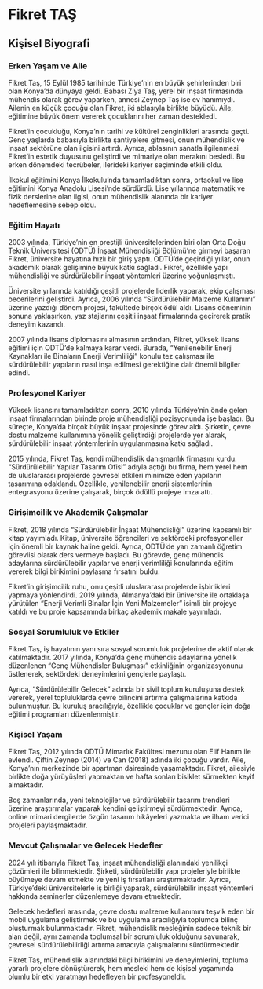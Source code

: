 # Fikret TAŞ

## Kişisel Biyografi

### Erken Yaşam ve Aile

Fikret Taş, 15 Eylül 1985 tarihinde Türkiye’nin en büyük şehirlerinden biri olan Konya’da dünyaya geldi. Babası Ziya Taş, yerel bir inşaat firmasında mühendis olarak görev yaparken, annesi Zeynep Taş ise ev hanımıydı. Ailenin en küçük çocuğu olan Fikret, iki ablasıyla birlikte büyüdü. Aile, eğitimine büyük önem vererek çocuklarını her zaman destekledi.

Fikret’in çocukluğu, Konya’nın tarihi ve kültürel zenginlikleri arasında geçti. Genç yaşlarda babasıyla birlikte şantiyelere gitmesi, onun mühendislik ve inşaat sektörüne olan ilgisini artırdı. Ayrıca, ablasının sanatla ilgilenmesi Fikret’in estetik duyusunu geliştirdi ve mimariye olan merakını besledi. Bu erken dönemdeki tecrübeler, ilerideki kariyer seçiminde etkili oldu.

İlkokul eğitimini Konya İlkokulu’nda tamamladıktan sonra, ortaokul ve lise eğitimini Konya Anadolu Lisesi’nde sürdürdü. Lise yıllarında matematik ve fizik derslerine olan ilgisi, onun mühendislik alanında bir kariyer hedeflemesine sebep oldu.

### Eğitim Hayatı

2003 yılında, Türkiye’nin en prestijli üniversitelerinden biri olan Orta Doğu Teknik Üniversitesi (ODTÜ) İnşaat Mühendisliği Bölümü’ne girmeyi başaran Fikret, üniversite hayatına hızlı bir giriş yaptı. ODTÜ’de geçirdiği yıllar, onun akademik olarak gelişimine büyük katkı sağladı. Fikret, özellikle yapı mühendisliği ve sürdürülebilir inşaat yöntemleri üzerine yoğunlaşmıştı.

Üniversite yıllarında katıldığı çeşitli projelerde liderlik yaparak, ekip çalışması becerilerini geliştirdi. Ayrıca, 2006 yılında “Sürdürülebilir Malzeme Kullanımı” üzerine yazdığı dönem projesi, fakültede birçok ödül aldı. Lisans döneminin sonuna yaklaşırken, yaz stajlarını çeşitli inşaat firmalarında geçirerek pratik deneyim kazandı.

2007 yılında lisans diplomasını almasının ardından, Fikret, yüksek lisans eğitimi için ODTÜ’de kalmaya karar verdi. Burada, “Yenilenebilir Enerji Kaynakları ile Binaların Enerji Verimliliği” konulu tez çalışması ile sürdürülebilir yapıların nasıl inşa edilmesi gerektiğine dair önemli bilgiler edindi.

### Profesyonel Kariyer

Yüksek lisansını tamamladıktan sonra, 2010 yılında Türkiye’nin önde gelen inşaat firmalarından birinde proje mühendisliği pozisyonunda işe başladı. Bu süreçte, Konya’da birçok büyük inşaat projesinde görev aldı. Şirketin, çevre dostu malzeme kullanımına yönelik geliştirdiği projelerde yer alarak, sürdürülebilir inşaat yöntemlerinin uygulanmasına katkı sağladı.

2015 yılında, Fikret Taş, kendi mühendislik danışmanlık firmasını kurdu. “Sürdürülebilir Yapılar Tasarım Ofisi” adıyla açtığı bu firma, hem yerel hem de uluslararası projelerde çevresel etkileri minimize eden yapıların tasarımına odaklandı. Özellikle, yenilenebilir enerji sistemlerinin entegrasyonu üzerine çalışarak, birçok ödüllü projeye imza attı.

### Girişimcilik ve Akademik Çalışmalar

Fikret, 2018 yılında “Sürdürülebilir İnşaat Mühendisliği” üzerine kapsamlı bir kitap yayımladı. Kitap, üniversite öğrencileri ve sektördeki profesyoneller için önemli bir kaynak haline geldi. Ayrıca, ODTÜ’de yarı zamanlı öğretim görevlisi olarak ders vermeye başladı. Bu görevde, genç mühendis adaylarına sürdürülebilir yapılar ve enerji verimliliği konularında eğitim vererek bilgi birikimini paylaşma fırsatını buldu.

Fikret’in girişimcilik ruhu, onu çeşitli uluslararası projelerde işbirlikleri yapmaya yönlendirdi. 2019 yılında, Almanya’daki bir üniversite ile ortaklaşa yürütülen “Enerji Verimli Binalar İçin Yeni Malzemeler” isimli bir projeye katıldı ve bu proje kapsamında birkaç akademik makale yayımladı.

### Sosyal Sorumluluk ve Etkiler

Fikret Taş, iş hayatının yanı sıra sosyal sorumluluk projelerine de aktif olarak katılmaktadır. 2017 yılında, Konya’da genç mühendis adaylarına yönelik düzenlenen “Genç Mühendisler Buluşması” etkinliğinin organizasyonunu üstlenerek, sektördeki deneyimlerini gençlerle paylaştı.

Ayrıca, “Sürdürülebilir Gelecek” adında bir sivil toplum kuruluşuna destek vererek, yerel topluluklarda çevre bilincini artırma çalışmalarına katkıda bulunmuştur. Bu kuruluş aracılığıyla, özellikle çocuklar ve gençler için doğa eğitimi programları düzenlenmiştir.

### Kişisel Yaşam

Fikret Taş, 2012 yılında ODTÜ Mimarlık Fakültesi mezunu olan Elif Hanım ile evlendi. Çiftin Zeynep (2014) ve Can (2018) adında iki çocuğu vardır. Aile, Konya’nın merkezinde bir apartman dairesinde yaşamaktadır. Fikret, ailesiyle birlikte doğa yürüyüşleri yapmaktan ve hafta sonları bisiklet sürmekten keyif almaktadır.

Boş zamanlarında, yeni teknolojiler ve sürdürülebilir tasarım trendleri üzerine araştırmalar yaparak kendini geliştirmeyi sürdürmektedir. Ayrıca, online mimari dergilerde özgün tasarım hikâyeleri yazmakta ve ilham verici projeleri paylaşmaktadır.

### Mevcut Çalışmalar ve Gelecek Hedefler

2024 yılı itibarıyla Fikret Taş, inşaat mühendisliği alanındaki yenilikçi çözümleri ile bilinmektedir. Şirketi, sürdürülebilir yapı projeleriyle birlikte büyümeye devam etmekte ve yeni iş fırsatları araştırmaktadır. Ayrıca, Türkiye’deki üniversitelerle iş birliği yaparak, sürdürülebilir inşaat yöntemleri hakkında seminerler düzenlemeye devam etmektedir.

Gelecek hedefleri arasında, çevre dostu malzeme kullanımını teşvik eden bir mobil uygulama geliştirmek ve bu uygulama aracılığıyla toplumda bilinç oluşturmak bulunmaktadır. Fikret, mühendislik mesleğinin sadece teknik bir alan değil, aynı zamanda toplumsal bir sorumluluk olduğunu savunarak, çevresel sürdürülebilirliği artırma amacıyla çalışmalarını sürdürmektedir.

Fikret Taş, mühendislik alanındaki bilgi birikimini ve deneyimlerini, topluma yararlı projelere dönüştürerek, hem mesleki hem de kişisel yaşamında olumlu bir etki yaratmayı hedefleyen bir profesyoneldir.